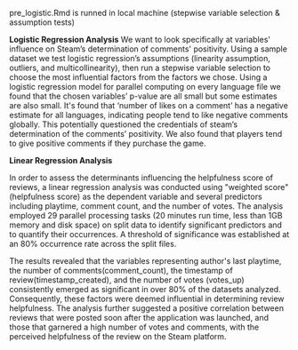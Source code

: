 pre_logistic.Rmd is runned in local machine (stepwise variable selection & assumption tests)

**Logistic Regression Analysis**
We want to look specifically at variables' influence on Steam’s determination of comments' positivity. Using a sample dataset we test logistic regression’s assumptions (linearity assumption, outliers, and multicollinearity), then run a stepwise variable selection to choose the most influential factors from the factors we chose. Using a logistic regression model for parallel computing on every language file we found that the chosen variables’ p-value are all small but some estimates are also small. It's found that ‘number of likes on a comment’ has a negative estimate for all languages, indicating people tend to like negative comments globally. This potentially questioned the credentials of steam’s determination of the comments’ positivity. We also found that players tend to give positive comments if they purchase the game.

**Linear Regression Analysis**

In order to assess the determinants influencing the helpfulness score of reviews, a linear regression analysis was conducted using "weighted score"(helpfulness score) as the dependent variable and several predictors including playtime, comment count, and the number of votes. The analysis employed 29 parallel processing tasks (20 minutes run time, less than 1GB memory and disk space) on split data to identify significant predictors and to quantify their occurrences. A threshold of significance was established at an 80% occurrence rate across the split files.

The results revealed that the variables representing author's last playtime, the number of comments(comment_count), the timestamp of review(timestamp_created), and the number of votes (votes_up) consistently emerged as significant in over 80% of the datasets analyzed. Consequently, these factors were deemed influential in determining review helpfulness. The analysis further suggested a positive correlation between reviews that were posted soon after the application was launched, and those that garnered a high number of votes and comments, with the perceived helpfulness of the review on the Steam platform.

